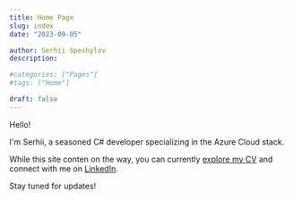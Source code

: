 ```yaml
---
title: Home Page
slug: index
date: "2023-09-05"

author: Serhii Speshylov
description: 

#categories: ["Pages"]
#tags: ["Home"]

draft: false
---
```


Hello!

I'm Serhii, a seasoned C# developer specializing in the Azure Cloud stack.

While this site conten on the way, you can currently [explore my CV](./cv) and connect with me on [LinkedIn](https://www.linkedin.com/in/krb3d).

Stay tuned for updates!
